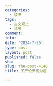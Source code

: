 ```yaml
---
categories:
  - 读书
tags:
  - 古文观止
  - 读书
comment: 
info: 
date: '2024-7-26'
type: post
layout: post
published: false
sha: 
slug: the-post-4140
title: 子产论尹何为邑

---
```

